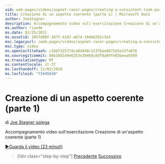 ```yaml
---
uid: web-pages/videos/aspnet-razor-pages/creating-a-consistent-look-part-1
title: Creazione di un aspetto coerente (parte 1) | Microsoft Docs
author: JoeStagner
description: Accompagnamento video sull'esercitazione Creazione di un'aspetto coerente (parte 1)
ms.author: riande
ms.date: 02/25/2011
ms.assetid: 1057d00f-187f-4187-a674-194b6262c3a3
msc.legacyurl: /web-pages/videos/aspnet-razor-pages/creating-a-consistent-look-part-1
msc.type: video
ms.openlocfilehash: c1b6732577dca8d448c153f0ae8073e5e13fa0f6
ms.sourcegitcommit: 84b1681d4e6253e30468c8df8a09fe03beea9309
ms.translationtype: MT
ms.contentlocale: it-IT
ms.lasthandoff: 11/02/2019
ms.locfileid: "73445638"
---
```

# <a name="creating-a-consistent-look-part-1"></a>Creazione di un aspetto coerente (parte 1)

di [Joe Stagner spiega](https://github.com/JoeStagner)

Accompagnamento video sull'esercitazione Creazione di un'aspetto coerente (parte 1)

[&#9654;Guarda il video (23 minuti)](https://channel9.msdn.com/Blogs/ASP-NET-Site-Videos/creating-a-consistent-look-(part-1))

> [!div class="step-by-step"]
> [Precedente](introduction-to-aspnet-web-programming-using-the-razor-syntax.md)
> [Successivo](creating-a-consistent-look-part-2.md)
